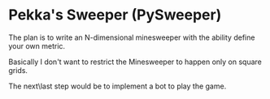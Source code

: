 Pekka's Sweeper (PySweeper)
===

The plan is to write an N-dimensional minesweeper with the ability define your own metric.

Basically I don't want to restrict the Minesweeper to happen only on square grids.

The next\last step would be to implement a bot to play the game.
